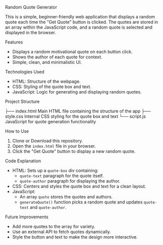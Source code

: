 Random Quote Generator

This is a simple, beginner-friendly web application that displays a random quote each time the "Get Quote" button is clicked. The quotes are stored in an array within the JavaScript code, and a random quote is selected and displayed in the browser.

 Features

- Displays a random motivational quote on each button click.
- Shows the author of each quote for context.
- Simple, clean, and minimalistic UI.

 Technologies Used

- HTML: Structure of the webpage.
- CSS: Styling of the quote box and text.
- JavaScript: Logic for generating and displaying random quotes.

 Project Structure

├── index.html        Main HTML file containing the structure of the app
├── style.css         Internal CSS styling for the quote box and text
└── script.js         JavaScript for quote generation functionality

 How to Use

1. Clone or Download this repository.
2. Open the `index.html` file in your browser.
3. Click the "Get Quote" button to display a new random quote.

 Code Explanation

- HTML: Sets up a `quote-box` div containing:
  - `quote-text` paragraph for the quote itself.
  - `quote-author` paragraph for displaying the author.
- CSS: Centers and styles the quote box and text for a clean layout.
- JavaScript:
  - An array `quote` stores the quotes and authors.
  - `generateQuote()` function picks a random quote and updates `quote-text` and `quote-author`.

Future Improvements

- Add more quotes to the array for variety.
- Use an external API to fetch quotes dynamically.
- Style the button and text to make the design more interactive.
